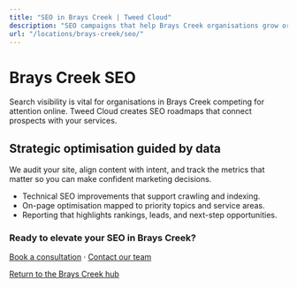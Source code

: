```yaml
---
title: "SEO in Brays Creek | Tweed Cloud"
description: "SEO campaigns that help Brays Creek organisations grow organic visibility."
url: "/locations/brays-creek/seo/"
---
```


# Brays Creek SEO

Search visibility is vital for organisations in Brays Creek competing for attention online. Tweed Cloud creates SEO roadmaps that connect prospects with your services.

## Strategic optimisation guided by data

We audit your site, align content with intent, and track the metrics that matter so you can make confident marketing decisions.

- Technical SEO improvements that support crawling and indexing.
- On-page optimisation mapped to priority topics and service areas.
- Reporting that highlights rankings, leads, and next-step opportunities.

### Ready to elevate your SEO in Brays Creek?

[Book a consultation](/consultation/) · [Contact our team](/contact/)

[Return to the Brays Creek hub](/locations/brays-creek/)
